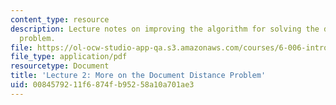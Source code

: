 ```yaml
---
content_type: resource
description: Lecture notes on improving the algorithm for solving the document distance
  problem.
file: https://ol-ocw-studio-app-qa.s3.amazonaws.com/courses/6-006-introduction-to-algorithms-spring-2008/0084579211f6874fb95258a10a701ae3_lec2.pdf
file_type: application/pdf
resourcetype: Document
title: 'Lecture 2: More on the Document Distance Problem'
uid: 00845792-11f6-874f-b952-58a10a701ae3
---
```


